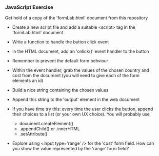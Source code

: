### JavaScript Exercise
Get hold of a copy of the 'formLab.html' document from this repository
* Create a new script file and add a suitable &lt;script&gt; tag in the 'formLab.html' document
* Write a function to handle the button click event
* In the HTML document, add an 'onlick()' event handler to the button
* Remember to prevent the default form behviour

* Within the event handler, grab the values of the chosen country and cost from the document (you will need to give each of the form elements an id)
* Build a nice string containing the chosen values
* Append this string to the 'output' element in the web document

* If you have time try this: every time the user clicks the button, append their choices to a list (or your own UX choice). You will probably use 
    * document.createElement()
    * .appendChild() or .innerHTML
    * .setAttribute()  
* Explore using &lt;input type='range' /&gt; for the 'cost' form field. How can you show the value represented by the 'range' form field?
